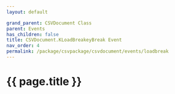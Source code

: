 ```yaml
---
layout: default

grand_parent: CSVDocument Class
parent: Events
has_children: false
title: CSVDocument.KLoadBreakeyBreak Event
nav_order: 4
permalink: /package/csvpackage/csvdocument/events/loadbreak
---
```

# {{ page.title }}
